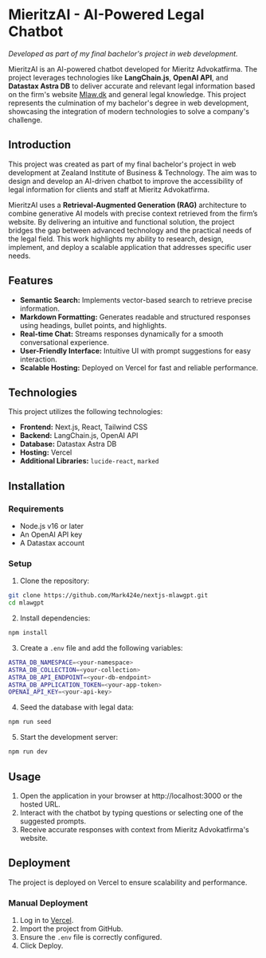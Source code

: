 # MieritzAI - AI-Powered Legal Chatbot

*Developed as part of my final bachelor's project in web development.*

MieritzAI is an AI-powered chatbot developed for Mieritz Advokatfirma. The project leverages technologies like **LangChain.js**, **OpenAI API**, and **Datastax Astra DB** to deliver accurate and relevant legal information based on the firm's website [Mlaw.dk](https://mlaw.dk) and general legal knowledge. This project represents the culmination of my bachelor's degree in web development, showcasing the integration of modern technologies to solve a company's challenge.

## Introduction

This project was created as part of my final bachelor's project in web development at Zealand Institute of Business & Technology. The aim was to design and develop an AI-driven chatbot to improve the accessibility of legal information for clients and staff at Mieritz Advokatfirma.

MieritzAI uses a **Retrieval-Augmented Generation (RAG)** architecture to combine generative AI models with precise context retrieved from the firm’s website. By delivering an intuitive and functional solution, the project bridges the gap between advanced technology and the practical needs of the legal field. This work highlights my ability to research, design, implement, and deploy a scalable application that addresses specific user needs.

## Features

- **Semantic Search:** Implements vector-based search to retrieve precise information.
- **Markdown Formatting:** Generates readable and structured responses using headings, bullet points, and highlights.
- **Real-time Chat:** Streams responses dynamically for a smooth conversational experience.
- **User-Friendly Interface:** Intuitive UI with prompt suggestions for easy interaction.
- **Scalable Hosting:** Deployed on Vercel for fast and reliable performance.

## Technologies

This project utilizes the following technologies:

- **Frontend:** Next.js, React, Tailwind CSS
- **Backend:** LangChain.js, OpenAI API
- **Database:** Datastax Astra DB
- **Hosting:** Vercel
- **Additional Libraries:** `lucide-react`, `marked`

## Installation

### Requirements

- Node.js v16 or later
- An OpenAI API key
- A Datastax account

### Setup

1. Clone the repository:

```bash
git clone https://github.com/Mark424e/nextjs-mlawgpt.git
cd mlawgpt
```

2. Install dependencies:

```bash
npm install
```

3. Create a `.env` file and add the following variables:

```bash
ASTRA_DB_NAMESPACE=<your-namespace>
ASTRA_DB_COLLECTION=<your-collection>
ASTRA_DB_API_ENDPOINT=<your-db-endpoint>
ASTRA_DB_APPLICATION_TOKEN=<your-app-token>
OPENAI_API_KEY=<your-api-key>
```

4. Seed the database with legal data:

```bash
npm run seed
```

5. Start the development server:

```bash
npm run dev
```

## Usage

1. Open the application in your browser at http://localhost:3000 or the hosted URL.
2. Interact with the chatbot by typing questions or selecting one of the suggested prompts.
3. Receive accurate responses with context from Mieritz Advokatfirma's website.

## Deployment

The project is deployed on Vercel to ensure scalability and performance.

### Manual Deployment

1. Log in to [Vercel](https://vercel.com).
2. Import the project from GitHub.
3. Ensure the `.env` file is correctly configured.
4. Click Deploy.